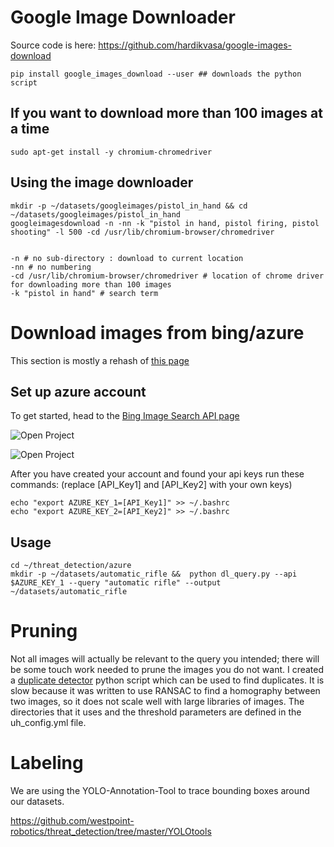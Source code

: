 # Google Image Downloader
Source code is here: https://github.com/hardikvasa/google-images-download

	pip install google_images_download --user ## downloads the python script

## If you want to download more than 100 images at a time
	
	sudo apt-get install -y chromium-chromedriver 

## Using the image downloader

	mkdir -p ~/datasets/googleimages/pistol_in_hand && cd ~/datasets/googleimages/pistol_in_hand
	googleimagesdownload -n -nn -k "pistol in hand, pistol firing, pistol shooting" -l 500 -cd /usr/lib/chromium-browser/chromedriver


	-n # no sub-directory : download to current location
	-nn # no numbering
	-cd /usr/lib/chromium-browser/chromedriver # location of chrome driver for downloading more than 100 images
	-k "pistol in hand" # search term


# Download images from bing/azure
This section is mostly a rehash of [this page](https://www.pyimagesearch.com/2018/04/09/how-to-quickly-build-a-deep-learning-image-dataset/)
	
## Set up azure account

To get started, head to the [Bing Image Search API page](https://azure.microsoft.com/en-us/try/cognitive-services/?api=bing-image-search-api)

![Open Project](https://github.com/westpoint-robotics/threat_detection/blob/master/git_ref/get_api_key.jpg)

![Open Project](https://github.com/westpoint-robotics/threat_detection/blob/master/git_ref/api_keys.jpg)

After you have created your account and found your api keys run these commands: (replace [API_Key1] and [API_Key2] with your own keys)

	echo "export AZURE_KEY_1=[API_Key1]" >> ~/.bashrc
	echo "export AZURE_KEY_2=[API_Key2]" >> ~/.bashrc

## Usage
	
	cd ~/threat_detection/azure
	mkdir -p ~/datasets/automatic_rifle &&  python dl_query.py --api $AZURE_KEY_1 --query "automatic rifle" --output ~/datasets/automatic_rifle

# Pruning
Not all images will actually be relevant to the query you intended; there will be some touch work needed to prune the images you do not want.  I created a [duplicate detector](https://github.com/westpoint-robotics/threat_detection/tree/master/scripts) python script which can be used to find duplicates.  It is slow because it was written to use RANSAC to find a homography between two images, so it does not scale well with large libraries of images. The directories that it uses and the threshold parameters are defined in the uh_config.yml file.

# Labeling
We are using the YOLO-Annotation-Tool to trace bounding boxes around our datasets.


https://github.com/westpoint-robotics/threat_detection/tree/master/YOLOtools










